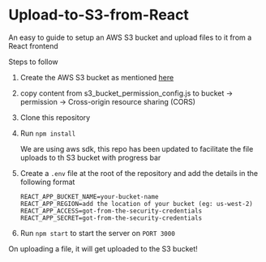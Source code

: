 # Upload-to-S3-from-React

An easy to guide to setup an AWS S3 bucket and upload files to it from a React frontend

Steps to follow

1. Create the AWS S3 bucket as mentioned [here](https://medium.com/p/fbd8f0b26f5/)
2. copy content from s3_bucket_permission_config.js to bucket -> permission -> Cross-origin resource sharing (CORS)

3. Clone this repository
4. Run `npm install`

   We are using aws sdk, this repo has been updated to  facilitate the file uploads to th S3 bucket with progress bar
5. Create a `.env` file at the root of the repository and add the details in the following format

    ```
    REACT_APP_BUCKET_NAME=your-bucket-name
    REACT_APP_REGION=add the location of your bucket (eg: us-west-2)
    REACT_APP_ACCESS=got-from-the-security-credentials
    REACT_APP_SECRET=got-from-the-security-credentials
    ```
6. Run `npm start` to start the server on `PORT 3000` 

On uploading a file, it will get uploaded to the S3 bucket!
